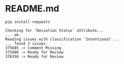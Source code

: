 # README.md

`pip install requests`

```
Checking for 'Deviation Status' attribute...
... ok.
Reading issues with classification 'Intentional'...
... found 3 issues.
375685 -> Comment Missing
375686 -> Ready for Review
376358 -> Ready for Review
```